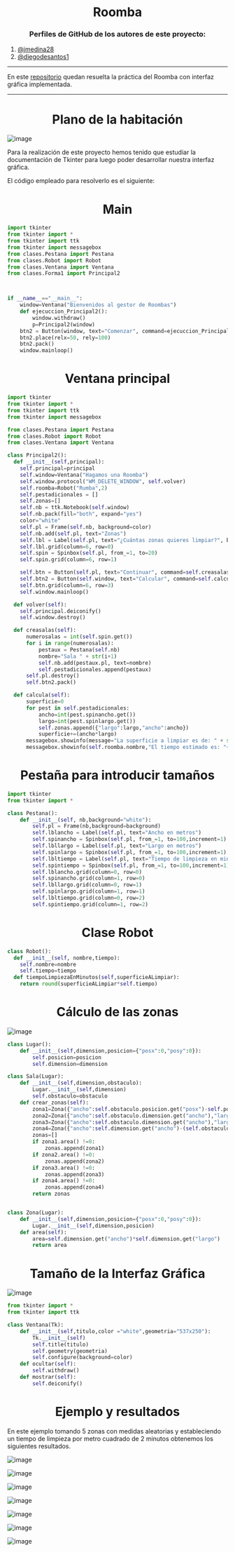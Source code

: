 <h1 align="center">Roomba</h1>

<h3 align="center">Perfiles de GitHub de los autores de este proyecto:</h3>

1. [@jmedina28](https://github.com/jmedina28)
2. [@diegodesantos1](https://github.com/Diegodesantos1)

---
En este [repositorio](https://github.com/jmedina28/Proyecto_Roomba) quedan resuelta la práctica del Roomba con interfaz gráfica implementada.
***
<h1 align="center">Plano de la habitación</h1>

![image](https://user-images.githubusercontent.com/91721855/217007202-9db6ed32-7abc-49f4-9fbc-7a6f7ed2a66c.png)

Para la realización de este proyecto hemos tenido que estudiar la documentación de Tkinter para luego poder desarrollar nuestra interfaz gráfica.

El código empleado para resolverlo es el siguiente:

<h1 align="center">Main</h1>

```python
import tkinter
from tkinter import *
from tkinter import ttk
from tkinter import messagebox
from clases.Pestana import Pestana
from clases.Robot import Robot
from clases.Ventana import Ventana
from clases.Forma1 import Principal2



if __name__=="__main__":
    window=Ventana("Bienvenidos al gestor de Roombas")
    def ejecuccion_Principal2():
        window.withdraw()
        p=Principal2(window)
    btn2 = Button(window, text="Comenzar", command=ejecuccion_Principal2)
    btn2.place(relx=50, rely=100)
    btn2.pack()
    window.mainloop()
```

<h1 align="center">Ventana principal</h1>

```python
import tkinter
from tkinter import *
from tkinter import ttk
from tkinter import messagebox

from clases.Pestana import Pestana
from clases.Robot import Robot
from clases.Ventana import Ventana

class Principal2():
  def __init__(self,principal):
    self.principal=principal
    self.window=Ventana("Hagamos una Roomba")
    self.window.protocol("WM_DELETE_WINDOW", self.volver)
    self.roomba=Robot("Rumba",2)
    self.pestadicionales = []
    self.zonas=[]
    self.nb = ttk.Notebook(self.window)
    self.nb.pack(fill="both", expand="yes")
    color="white"
    self.pl = Frame(self.nb, background=color)
    self.nb.add(self.pl, text="Zonas")
    self.lbl = Label(self.pl, text="¿Cuántas zonas quieres limpiar?", bg=color,fg="black")
    self.lbl.grid(column=6, row=0)
    self.spin = Spinbox(self.pl, from_=1, to=20)
    self.spin.grid(column=6, row=1)

    self.btn = Button(self.pl, text="Continuar", command=self.creasalas)
    self.btn2 = Button(self.window, text="Calcular", command=self.calcula)
    self.btn.grid(column=6, row=3)
    self.window.mainloop()

  def volver(self):
    self.principal.deiconify()
    self.window.destroy()

  def creasalas(self):
      numerosalas = int(self.spin.get())
      for i in range(numerosalas):
          pestaux = Pestana(self.nb)
          nombre="Sala " + str(i+1)
          self.nb.add(pestaux.pl, text=nombre)
          self.pestadicionales.append(pestaux)
      self.pl.destroy()
      self.btn2.pack()

  def calcula(self):
      superficie=0
      for pest in self.pestadicionales:
          ancho=int(pest.spinancho.get())
          largo=int(pest.spinlargo.get())
          self.zonas.append({"largo":largo,"ancho":ancho})
          superficie+=(ancho*largo)
      messagebox.showinfo(message="La superficie a limpiar es de: " + str(superficie) + " metros cuadrados", title="Superficie total")
      messagebox.showinfo(self.roomba.nombre,"El tiempo estimado es: "+str(self.roomba.tiempoLimpiezaEnMinutos(superficie)) + " minutos")
```


<h1 align="center">Pestaña para introducir tamaños</h1>

```python
import tkinter
from tkinter import *

class Pestana():
    def __init__(self, nb,background="white"):
        self.pl = Frame(nb,background=background)
        self.lblancho = Label(self.pl, text="Ancho en metros")
        self.spinancho = Spinbox(self.pl, from_=1, to=100,increment=1)
        self.lbllargo = Label(self.pl, text="Largo en metros")
        self.spinlargo = Spinbox(self.pl, from_=1, to=100,increment=1)
        self.lbltiempo = Label(self.pl, text="Tiempo de limpieza en minutos por metro cuadrado")
        self.spintiempo = Spinbox(self.pl, from_=1, to=100,increment=1)
        self.lblancho.grid(column=0, row=0)
        self.spinancho.grid(column=1, row=0)
        self.lbllargo.grid(column=0, row=1)
        self.spinlargo.grid(column=1, row=1)
        self.lbltiempo.grid(column=0, row=2)
        self.spintiempo.grid(column=1, row=2)
```

<h1 align="center">Clase Robot</h1>

```python
class Robot():
  def __init__(self, nombre,tiempo):
    self.nombre=nombre
    self.tiempo=tiempo
  def tiempoLimpiezaEnMinutos(self,superficieALimpiar):
    return round(superficieALimpiar*self.tiempo)
```

<h1 align="center">Cálculo de las zonas</h1>

![image](https://user-images.githubusercontent.com/91721855/219479894-7963c022-7eaa-43d9-a1a3-29426cf18b80.png)

```python
class Lugar():
    def __init__(self,dimension,posicion={"posx":0,"posy":0}):
        self.posicion=posicion
        self.dimension=dimension

class Sala(Lugar):
    def __init__(self,dimension,obstaculo):
        Lugar.__init__(self,dimension)
        self.obstaculo=obstaculo
    def crear_zonas(self):
        zona1=Zona({"ancho":self.obstaculo.posicion.get("posx")-self.posicion.get("posx"),"largo":self.dimension.get("largo")})
        zona2=Zona({"ancho":self.obstaculo.dimension.get("ancho"),"largo":self.obstaculo.posicion.get("posy")-self.posicion.get("posy")},{"posx":self.obstaculo.posicion.get("posx"),"posy":0})
        zona3=Zona({"ancho":self.obstaculo.dimension.get("ancho"),"largo":self.dimension.get("largo")-(self.obstaculo.posicion.get("posy")+self.obstaculo.dimension.get("largo"))},{"posx":self.obstaculo.posicion.get("posx"),"posy":self.obstaculo.posicion.get("posy")+self.obstaculo.dimension.get("largo")})
        zona4=Zona({"ancho":self.dimension.get("ancho")-(self.obstaculo.posicion.get("posx")+self.obstaculo.dimension.get("ancho")),"largo":self.dimension.get("largo")},{"posx":self.obstaculo.posicion.get("posx")+self.obstaculo.dimension.get("ancho"),"posy":0})
        zonas=[]
        if zona1.area() !=0:
            zonas.append(zona1)
        if zona2.area() !=0:
            zonas.append(zona2)
        if zona3.area() !=0:
            zonas.append(zona3)
        if zona4.area() !=0:
            zonas.append(zona4)
        return zonas


class Zona(Lugar):
    def __init__(self,dimension,posicion={"posx":0,"posy":0}):
        Lugar.__init__(self,dimension,posicion)
    def area(self):
        area=self.dimension.get("ancho")*self.dimension.get("largo")
        return area
```
<h1 align="center">Tamaño de la Interfaz Gráfica</h1>

![image](https://user-images.githubusercontent.com/91721855/219479841-a2597ccd-21e3-4c8a-af0f-af97f6b1a678.png)

```python
from tkinter import *
from tkinter import ttk

class Ventana(Tk):
    def __init__(self,titulo,color ="white",geometria="537x250"):
        Tk.__init__(self)
        self.title(titulo)
        self.geometry(geometria)
        self.configure(background=color)
    def ocultar(self):
        self.withdraw()
    def mostrar(self):
        self.deiconify()
```
<h1 align="center">Ejemplo y resultados</h1>
En este ejemplo tomando 5 zonas con medidas aleatorias y estableciendo un tiempo de limpieza por metro cuadrado de 2 minutos obtenemos los siguientes resultados.

![image](https://user-images.githubusercontent.com/91721855/219480082-d67fbdd2-0b94-4952-ae56-a00433aad156.png)

![image](https://user-images.githubusercontent.com/91721855/219480186-131d651b-7e37-47e2-9a3f-d3a5724e3b76.png)

![image](https://user-images.githubusercontent.com/91721855/219480217-e141e2c5-1e20-4a3a-acfa-4679e5a8aa4d.png)

![image](https://user-images.githubusercontent.com/91721855/219480249-33f85440-12f1-4da7-922c-f1cdb668cdc0.png)

![image](https://user-images.githubusercontent.com/91721855/219480292-a4ab759b-077f-4ed2-96e3-57df7fe81b88.png)

![image](https://user-images.githubusercontent.com/91721855/219480350-3a64bc8b-dd81-422d-9586-5326bf35d774.png)

![image](https://user-images.githubusercontent.com/91721855/219480381-c6cdadbc-cb59-4d0f-b5ae-038beb3231be.png)






